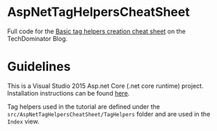 # AspNetTagHelpersCheatSheet

Full code for the [Basic tag helpers creation cheat sheet](http://blog.techdominator.com/article/aspnet-core-tag-helpers-creation-cheat-sheet.html) on the TechDominator Blog.

# Guidelines

This is a Visual Studio 2015 Asp.net Core (.net core runtime) project. Installation instructions can be found [here](https://docs.microsoft.com/en-us/aspnet/core/tutorials/first-mvc-app/start-mvc).

Tag helpers used in the tutorial are defined under the `src/AspNetTagHelpersCheatSheet/TagHelpers` folder and are used in the `Index` view. 
